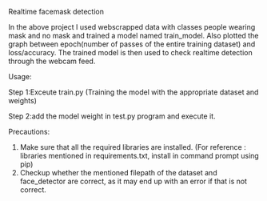 Realtime facemask detection

In the above project I used webscrapped data with classes people wearing mask and no mask and trained a model named train_model. Also plotted the graph between epoch(number of passes of the entire training dataset) and loss/accuracy. The trained model is then used to check realtime detection through the webcam feed. 

Usage:

Step 1:Exceute train.py (Training the model with the appropriate dataset and weights)

Step 2:add the model weight in test.py program and execute it.

Precautions:

1) Make sure that all the required libraries are installed. (For reference : libraries mentioned in requirements.txt, install in command prompt using pip)
2) Checkup whether the mentioned filepath of the dataset and face_detector are correct, as it may end up with an error if that is not correct.
